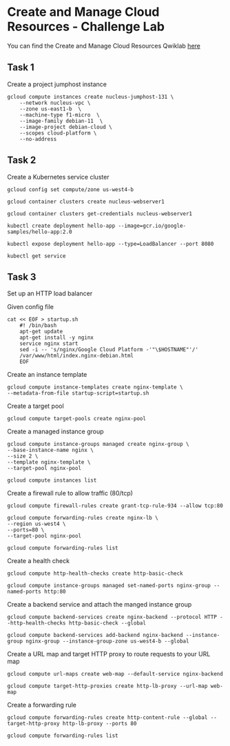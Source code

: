 # Create and Manage Cloud Resources - Challenge Lab
You can find the Create and Manage Cloud Resources Qwiklab [here](https://www.cloudskillsboost.google/quests/120)

## Task 1
Create a project jumphost instance

```
gcloud compute instances create nucleus-jumphost-131 \
    --network nucleus-vpc \
    --zone us-east1-b  \
    --machine-type f1-micro  \
    --image-family debian-11  \
    --image-project debian-cloud \
    --scopes cloud-platform \
    --no-address
```

## Task 2
Create a Kubernetes service cluster
```
gcloud config set compute/zone us-west4-b

gcloud container clusters create nucleus-webserver1

gcloud container clusters get-credentials nucleus-webserver1

kubectl create deployment hello-app --image=gcr.io/google-samples/hello-app:2.0

kubectl expose deployment hello-app --type=LoadBalancer --port 8080

kubectl get service
```

## Task 3
Set up an HTTP load balancer

Given config file
```
cat << EOF > startup.sh
    #! /bin/bash
    apt-get update
    apt-get install -y nginx
    service nginx start
    sed -i -- 's/nginx/Google Cloud Platform -'"\$HOSTNAME"'/' 
    /var/www/html/index.nginx-debian.html
    EOF
```

Create an instance template
```
gcloud compute instance-templates create nginx-template \
--metadata-from-file startup-script=startup.sh
```

Create a target pool
```
gcloud compute target-pools create nginx-pool
```

Create a managed instance group 
```
gcloud compute instance-groups managed create nginx-group \
--base-instance-name nginx \
--size 2 \
--template nginx-template \
--target-pool nginx-pool

gcloud compute instances list
```

Create a firewall rule to allow traffic (80/tcp)
```
gcloud compute firewall-rules create grant-tcp-rule-934 --allow tcp:80

gcloud compute forwarding-rules create nginx-lb \
--region us-west4 \
--ports=80 \
--target-pool nginx-pool

gcloud compute forwarding-rules list
```

Create a health check
```
gcloud compute http-health-checks create http-basic-check

gcloud compute instance-groups managed set-named-ports nginx-group --named-ports http:80
```

Create a backend service and attach the manged instance group
```
gcloud compute backend-services create nginx-backend --protocol HTTP --http-health-checks http-basic-check --global

gcloud compute backend-services add-backend nginx-backend --instance-group nginx-group --instance-group-zone us-west4-b --global
```

Create a URL map and target HTTP proxy to route requests to your URL map
```
gcloud compute url-maps create web-map --default-service nginx-backend

gcloud compute target-http-proxies create http-lb-proxy --url-map web-map
```

Create a forwarding rule
```
gcloud compute forwarding-rules create http-content-rule --global --target-http-proxy http-lb-proxy --ports 80

gcloud compute forwarding-rules list
```